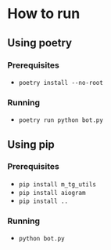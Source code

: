 # How to run

## Using poetry

### Prerequisites

* `poetry install --no-root`

### Running

* `poetry run python bot.py`

## Using pip

### Prerequisites

* `pip install m_tg_utils`
* `pip install aiogram`
* `pip install ..`

### Running

* `python bot.py`

